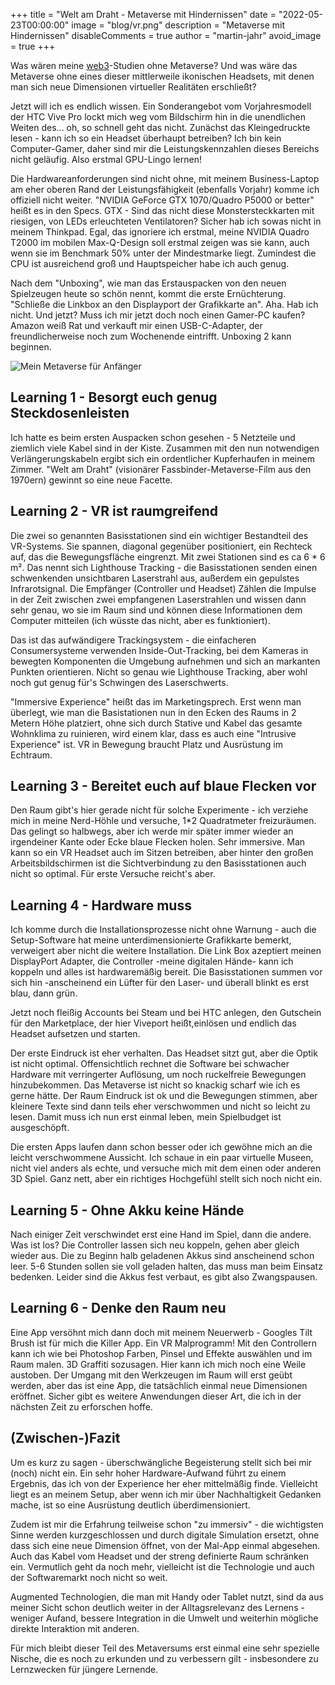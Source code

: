 +++
title = "Welt am Draht - Metaverse mit Hindernissen"
date = "2022-05-23T00:00:00"
image = "blog/vr.png"
description = "Metaverse mit Hindernissen"
disableComments = true
author = "martin-jahr"
avoid_image = true
+++

Was wären meine [web3](../2022_04_11_web3)-Studien ohne Metaverse? Und was wäre das Metaverse ohne eines dieser mittlerweile ikonischen Headsets, mit denen man sich neue Dimensionen virtueller Realitäten erschließt? 

Jetzt will ich es endlich wissen. Ein Sonderangebot vom Vorjahresmodell der HTC Vive Pro lockt mich weg vom Bildschirm hin in die unendlichen Weiten des... oh, so schnell geht das nicht. Zunächst das Kleingedruckte lesen - kann ich so ein Headset überhaupt betreiben? Ich bin kein Computer-Gamer, daher sind mir die Leistungskennzahlen dieses Bereichs nicht geläufig. Also erstmal GPU-Lingo lernen! 

Die Hardwareanforderungen sind nicht ohne, mit meinem Business-Laptop am eher oberen Rand der Leistungsfähigkeit (ebenfalls Vorjahr) komme ich offiziell nicht weiter. "NVIDIA GeForce GTX 1070/Quadro P5000 or better" heißt es in den Specs. GTX - Sind das nicht diese Monstersteckkarten mit riesigen, von LEDs erleuchteten Ventilatoren? Sicher hab ich sowas nicht in meinem Thinkpad. Egal, das ignoriere ich erstmal, meine NVIDIA Quadro T2000 im mobilen Max-Q-Design soll erstmal zeigen was sie kann, auch wenn sie im Benchmark 50% unter der Mindestmarke liegt. Zumindest die CPU ist ausreichend groß und Hauptspeicher habe ich auch genug.

Nach dem "Unboxing", wie man das Erstauspacken von den neuen Spielzeugen heute so schön nennt, kommt die erste Ernüchterung. "Schließe die Linkbox an den Displayport der Grafikkarte an". Aha. Hab ich nicht. Und jetzt? Muss ich mir jetzt doch noch einen Gamer-PC kaufen? Amazon weiß Rat und verkauft mir einen USB-C-Adapter, der freundlicherweise noch zum Wochenende eintrifft. Unboxing 2 kann beginnen.

![Mein Metaverse für Anfänger](https://res.cloudinary.com/dzw4emsdt/image/upload/c_scale,w_900,q_auto/v1653426695/selfscrum/vr_np0s9p.png)

## Learning 1 - Besorgt euch genug Steckdosenleisten

Ich hatte es beim ersten Auspacken schon gesehen - 5 Netzteile und ziemlich viele Kabel sind in der Kiste. Zusammen mit den nun notwendigen Verlängerungskabeln ergibt sich ein ordentlicher Kupferhaufen in meinem Zimmer. "Welt am Draht" (visionärer Fassbinder-Metaverse-Film aus den 1970ern) gewinnt so eine neue Facette.

## Learning 2 - VR ist raumgreifend

Die zwei so genannten Basisstationen sind ein wichtiger Bestandteil des VR-Systems. Sie spannen, diagonal gegenüber positioniert, ein Rechteck auf, das die Bewegungsfläche eingrenzt. Mit zwei Stationen sind es ca 6 * 6 m². Das nennt sich Lighthouse Tracking - die Basisstationen senden einen schwenkenden unsichtbaren Laserstrahl aus, außerdem ein gepulstes Infrarotsignal. Die Empfänger (Controller und Headset) Zählen die Impulse in der Zeit zwischen zwei empfangenen Laserstrahlen und wissen dann sehr genau, wo sie im Raum sind und können diese Informationen dem Computer mitteilen (ich wüsste das nicht, aber es funktioniert). 

Das ist das aufwändigere Trackingsystem - die einfacheren Consumersysteme verwenden Inside-Out-Tracking, bei dem Kameras in bewegten Komponenten die Umgebung aufnehmen und sich an markanten Punkten orientieren. Nicht so genau wie Lighthouse Tracking, aber wohl noch gut genug für's Schwingen des Laserschwerts.

"Immersive Experience" heißt das im Marketingsprech. Erst wenn man überlegt, wie man die Basistationen nun in den Ecken des Raums in 2 Metern Höhe platziert, ohne sich durch Stative und Kabel das gesamte Wohnklima zu ruinieren, wird einem klar, dass es auch eine "Intrusive Experience" ist. VR in Bewegung braucht Platz und Ausrüstung im Echtraum.

## Learning 3 - Bereitet euch auf blaue Flecken vor

Den Raum gibt's hier gerade nicht für solche Experimente - ich verziehe mich in meine Nerd-Höhle und versuche, 1*2 Quadratmeter freizuräumen. Das gelingt so halbwegs, aber ich werde mir später immer wieder an irgendeiner Kante oder Ecke blaue Flecken holen. Sehr immersive. Man kann so ein VR Headset auch im Sitzen betreiben, aber hinter den großen Arbeitsbildschirmen ist die Sichtverbindung zu den Basisstationen auch nicht so optimal. Für erste Versuche reicht's aber.

## Learning 4 - Hardware muss

Ich komme durch die Installationsprozesse nicht ohne Warnung - auch die Setup-Software hat meine unterdimensionierte Grafikkarte bemerkt, verweigert aber nicht die weitere Installation. Die Link Box azeptiert meinen DisplayPort Adapter, die Controller -meine digitalen Hände- kann ich koppeln und alles ist hardwaremäßig bereit. Die Basisstationen summen vor sich hin -anscheinend ein Lüfter für den Laser- und überall blinkt es erst blau, dann grün. 

Jetzt noch fleißig Accounts bei Steam und bei HTC anlegen, den Gutschein für den Marketplace, der hier Viveport heißt,einlösen und endlich das Headset aufsetzen und starten.

Der erste Eindruck ist eher verhalten. Das Headset sitzt gut, aber die Optik ist nicht optimal. Offensichtlich rechnet die Software bei schwacher Hardware mit verringerter Auflösung, um noch ruckelfreie Bewegungen hinzubekommen. Das Metaverse ist nicht so knackig scharf wie ich es gerne hätte. Der Raum Eindruck ist ok und die Bewegungen stimmen, aber kleinere Texte sind dann teils eher verschwommen und nicht so leicht zu lesen. Damit muss ich nun erst einmal leben, mein Spielbudget ist ausgeschöpft.

Die ersten Apps laufen dann schon besser oder ich gewöhne mich an die leicht verschwommene Aussicht. Ich schaue in ein paar virtuelle Museen, nicht viel anders als echte, und versuche mich mit dem einen oder anderen 3D Spiel. Ganz nett, aber ein richtiges Hochgefühl stellt sich noch nicht ein. 

## Learning 5 - Ohne Akku keine Hände

Nach einiger Zeit verschwindet erst eine Hand im Spiel, dann die andere. Was ist los? Die Controller lassen sich neu koppeln, gehen aber gleich wieder aus. Die zu Beginn halb geladenen Akkus sind anscheinend schon leer. 5-6 Stunden sollen sie voll geladen halten, das muss man beim Einsatz bedenken. Leider sind die Akkus fest verbaut, es gibt also Zwangspausen.

## Learning 6 - Denke den Raum neu 

Eine App versöhnt mich dann doch mit meinem Neuerwerb - Googles Tilt Brush ist für mich die Killer App. Ein VR Malprogramm! Mit den Controllern kann ich wie bei Photoshop Farben, Pinsel und Effekte auswählen und im Raum malen. 3D Graffiti sozusagen. Hier kann ich mich noch eine Weile austoben. Der Umgang mit den Werkzeugen im Raum will erst geübt werden, aber das ist eine App, die tatsächlich einmal neue Dimensionen eröffnet. Sicher gibt es weitere Anwendungen dieser Art, die ich in der nächsten Zeit zu erforschen hoffe.

## (Zwischen-)Fazit

Um es kurz zu sagen - überschwängliche Begeisterung stellt sich bei mir (noch) nicht ein. Ein sehr hoher Hardware-Aufwand führt zu einem Ergebnis, das ich von der Experience her eher mittelmäßig finde. Vielleicht liegt es an meinem Setup, aber wenn ich mir über Nachhaltigkeit Gedanken mache, ist so eine Ausrüstung deutlich überdimensioniert. 

Zudem ist mir die Erfahrung teilweise schon "zu immersiv" - die wichtigsten Sinne werden kurzgeschlossen und durch digitale Simulation ersetzt, ohne dass sich eine neue Dimension öffnet, von der Mal-App einmal abgesehen. Auch das Kabel vom Headset und der streng definierte Raum schränken ein. Vermutlich geht da noch mehr, vielleicht ist die Technologie und auch der Softwaremarkt noch nicht so weit. 

Augmented Technologien, die man mit Handy oder Tablet nutzt, sind da aus meiner Sicht schon deutlich weiter in der Alltagsrelevanz des Lernens - weniger Aufand, bessere Integration in die Umwelt und weiterhin mögliche direkte Interaktion mit anderen. 

Für mich bleibt dieser Teil des Metaversums erst einmal eine sehr spezielle Nische, die es noch zu erkunden und zu verbessern gilt - insbesondere zu Lernzwecken für jüngere Lernende.
